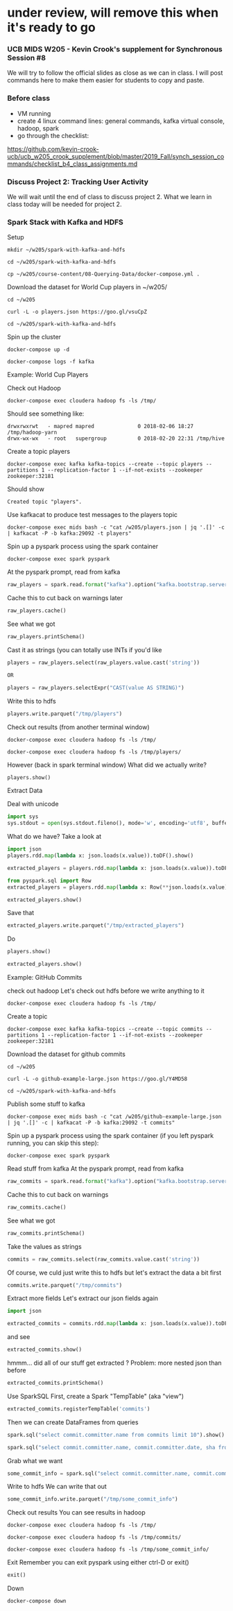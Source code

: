 # under review, will remove this when it's ready to go

### UCB MIDS W205 - Kevin Crook's supplement for Synchronous Session #8

We will try to follow the official slides as close as we can in class.  I will post commands here to make them easier for students to copy and paste.

### Before class

* VM running
* create 4 linux command lines: general commands, kafka virtual console, hadoop, spark
* go through the checklist:

https://github.com/kevin-crook-ucb/ucb_w205_crook_supplement/blob/master/2019_Fall/synch_session_commands/checklist_b4_class_assignments.md

### Discuss Project 2: Tracking User Activity

We will wait until the end of class to discuss project 2.  What we learn in class today will be needed for project 2. 

### Spark Stack with Kafka and HDFS

Setup
```
mkdir ~/w205/spark-with-kafka-and-hdfs

cd ~/w205/spark-with-kafka-and-hdfs

cp ~/w205/course-content/08-Querying-Data/docker-compose.yml .
```

Download the dataset for World Cup players in ~/w205/
```
cd ~/w205

curl -L -o players.json https://goo.gl/vsuCpZ

cd ~/w205/spark-with-kafka-and-hdfs
```

Spin up the cluster
```
docker-compose up -d

docker-compose logs -f kafka
```
Example: World Cup Players

Check out Hadoop
```
docker-compose exec cloudera hadoop fs -ls /tmp/
```

Should see something like:
```
drwxrwxrwt   - mapred mapred              0 2018-02-06 18:27 /tmp/hadoop-yarn
drwx-wx-wx   - root   supergroup          0 2018-02-20 22:31 /tmp/hive
```

Create a topic players
```
docker-compose exec kafka kafka-topics --create --topic players --partitions 1 --replication-factor 1 --if-not-exists --zookeeper zookeeper:32181
```

Should show
```
Created topic "players".
```

Use kafkacat to produce test messages to the players topic
```
docker-compose exec mids bash -c "cat /w205/players.json | jq '.[]' -c | kafkacat -P -b kafka:29092 -t players"
```

Spin up a pyspark process using the spark container
```
docker-compose exec spark pyspark
```

At the pyspark prompt, read from kafka
```python
raw_players = spark.read.format("kafka").option("kafka.bootstrap.servers", "kafka:29092").option("subscribe","players").option("startingOffsets", "earliest").option("endingOffsets", "latest").load() 
```

Cache this to cut back on warnings later
```python
raw_players.cache()
```

See what we got
```python
raw_players.printSchema()
```

Cast it as strings (you can totally use INTs if you'd like
```python
players = raw_players.select(raw_players.value.cast('string'))

OR

players = raw_players.selectExpr("CAST(value AS STRING)")
```

Write this to hdfs
```python
players.write.parquet("/tmp/players")
```

Check out results (from another terminal window)
```
docker-compose exec cloudera hadoop fs -ls /tmp/

docker-compose exec cloudera hadoop fs -ls /tmp/players/
```

However (back in spark terminal window)
What did we actually write?
```python
players.show()
```

Extract Data

Deal with unicode
```python
import sys
sys.stdout = open(sys.stdout.fileno(), mode='w', encoding='utf8', buffering=1)
```

What do we have?
Take a look at
```python
import json
players.rdd.map(lambda x: json.loads(x.value)).toDF().show()

extracted_players = players.rdd.map(lambda x: json.loads(x.value)).toDF()

from pyspark.sql import Row
extracted_players = players.rdd.map(lambda x: Row(**json.loads(x.value))).toDF()

extracted_players.show()
```

Save that 
```python
extracted_players.write.parquet("/tmp/extracted_players")
```

Do
```python
players.show()

extracted_players.show()
```

Example: GitHub Commits

check out hadoop
Let's check out hdfs before we write anything to it
```
docker-compose exec cloudera hadoop fs -ls /tmp/
```

Create a topic 
```
docker-compose exec kafka kafka-topics --create --topic commits --partitions 1 --replication-factor 1 --if-not-exists --zookeeper zookeeper:32181
```

Download the dataset for github commits
```
cd ~/w205

curl -L -o github-example-large.json https://goo.gl/Y4MD58

cd ~/w205/spark-with-kafka-and-hdfs
```

Publish some stuff to kafka
```
docker-compose exec mids bash -c "cat /w205/github-example-large.json | jq '.[]' -c | kafkacat -P -b kafka:29092 -t commits"
```

Spin up a pyspark process using the spark container (if you left pyspark running, you can skip this step):
```
docker-compose exec spark pyspark
```

Read stuff from kafka
At the pyspark prompt, read from kafka
```python
raw_commits = spark.read.format("kafka").option("kafka.bootstrap.servers", "kafka:29092").option("subscribe","commits").option("startingOffsets", "earliest").option("endingOffsets", "latest").load() 
```

Cache this to cut back on warnings
```python
raw_commits.cache()
```

See what we got
```python
raw_commits.printSchema()
```

Take the values as strings
```python
commits = raw_commits.select(raw_commits.value.cast('string'))
```

Of course, we culd just write this to hdfs
but let's extract the data a bit first
```python
commits.write.parquet("/tmp/commits")
```

Extract more fields
Let's extract our json fields again
```python
import json

extracted_commits = commits.rdd.map(lambda x: json.loads(x.value)).toDF()
```

and see
```python
extracted_commits.show()
```

hmmm... did all of our stuff get extracted ?
Problem: more nested json than before
```python
extracted_commits.printSchema()
```

Use SparkSQL
First, create a Spark "TempTable" (aka "view")
```python
extracted_commits.registerTempTable('commits')
```

Then we can create DataFrames from queries
```python
spark.sql("select commit.committer.name from commits limit 10").show()

spark.sql("select commit.committer.name, commit.committer.date, sha from commits limit 10").show()
```

Grab what we want
```python
some_commit_info = spark.sql("select commit.committer.name, commit.committer.date, sha from commits limit 10")
```

Write to hdfs
We can write that out
```python
some_commit_info.write.parquet("/tmp/some_commit_info")
```

Check out results
You can see results in hadoop
```
docker-compose exec cloudera hadoop fs -ls /tmp/

docker-compose exec cloudera hadoop fs -ls /tmp/commits/

docker-compose exec cloudera hadoop fs -ls /tmp/some_commit_info/
```

Exit
Remember you can exit pyspark using either ctrl-D or exit()
```python
exit()
```


Down
```
docker-compose down
```
